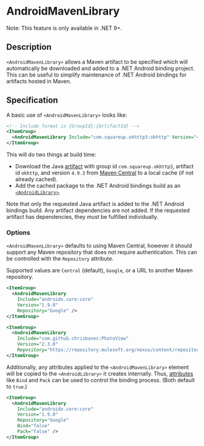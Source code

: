 # AndroidMavenLibrary

Note: This feature is only available in .NET 9+.

## Description

`<AndroidMavenLibrary>` allows a Maven artifact to be specified which will automatically be downloaded and added to a .NET Android binding project. This can be useful to simplify maintenance of .NET Android bindings for artifacts hosted in Maven.

## Specification

 A basic use of `<AndroidMavenLibrary>` looks like:

```xml
<!-- Include format is {GroupId}:{ArtifactId} -->
<ItemGroup>
  <AndroidMavenLibrary Include="com.squareup.okhttp3:okhttp" Version="4.9.3" />
</ItemGroup>
```

This will do two things at build time:
- Download the Java [artifact](https://central.sonatype.com/artifact/com.squareup.okhttp3/okhttp/4.9.3) with group id `com.squareup.okhttp3`, artifact id `okhttp`, and version `4.9.3` from [Maven Central](https://central.sonatype.com/) to a local cache (if not already cached).
- Add the cached package to the .NET Android bindings build as an [`<AndroidLibrary>`](https://github.com/xamarin/xamarin-android/blob/main/Documentation/guides/building-apps/build-items.md#androidlibrary).

Note that only the requested Java artifact is added to the .NET Android bindings build. Any artifact dependencies are not added. If the requested artifact has dependencies, they must be fulfilled individually.

### Options

`<AndroidMavenLibrary>` defaults to using Maven Central, however it should support any Maven repository that does not require authentication.  This can be controlled with the `Repository` attribute.

Supported values are `Central` (default), `Google`, or a URL to another Maven repository.

```xml
<ItemGroup>
  <AndroidMavenLibrary 
    Include="androidx.core:core" 
    Version="1.9.0" 
    Repository="Google" />
</ItemGroup>
```

```xml
<ItemGroup>
  <AndroidMavenLibrary 
    Include="com.github.chrisbanes:PhotoView" 
    Version="2.3.0" 
    Repository="https://repository.mulesoft.org/nexus/content/repositories/public" />
</ItemGroup>
```

Additionally, any attributes applied to the `<AndroidMavenLibrary>` element will be copied to the `<AndroidLibrary>` it creates internally.  Thus, [attributes](https://github.com/xamarin/xamarin-android/blob/main/Documentation/guides/OneDotNetEmbeddedResources.md#msbuild-item-groups) like `Bind` and `Pack` can be used to control the binding process. (Both default to `true`.)

```xml
<ItemGroup>
  <AndroidMavenLibrary 
    Include="androidx.core:core" 
    Version="1.9.0" 
    Repository="Google"
    Bind="false"
    Pack="false" />
</ItemGroup>
```
